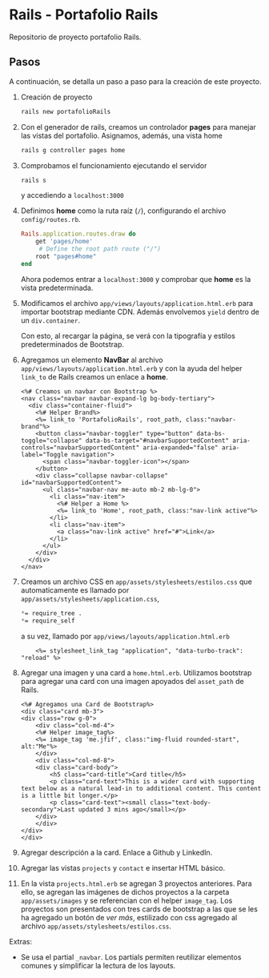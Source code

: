 # Rails - Portafolio Rails

Repositorio de proyecto portafolio Rails.

## Pasos

A continuación, se detalla un paso a paso para la creación de este proyecto.

1. Creación de proyecto

    ```bash
    rails new portafolioRails
    ```

2. Con el generador de rails, creamos un controlador **pages** para manejar las vistas del portafolio. Asignamos, además, una vista home

    ```bash
    rails g controller pages home
    ```

3. Comprobamos el funcionamiento ejecutando el servidor

    ```bash
    rails s
    ```

    y accediendo a `localhost:3000`

4. Definimos **home** como la ruta raíz (`/`), configurando el archivo `config/routes.rb`.

    ```Ruby
    Rails.application.routes.draw do
        get 'pages/home'
         # Define the root path route ("/")
        root "pages#home"
    end
    ```

    Ahora podemos entrar a `localhost:3000` y comprobar que **home** es la vista predeterminada.

5. Modificamos el archivo `app/views/layouts/application.html.erb` para importar bootstrap mediante CDN. Además envolvemos `yield` dentro de un `div.container`.

    Con esto, al recargar la página, se verá con la tipografía y estilos predeterminados de Bootstrap.

6. Agregamos un elemento **NavBar** al archivo `app/views/layouts/application.html.erb` y con la ayuda del helper `link_to` de Rails creamos un enlace a **home**.

    ```erb
    <%# Creamos un navbar con Bootstrap %>
    <nav class="navbar navbar-expand-lg bg-body-tertiary">
      <div class="container-fluid">
        <%# Helper Brand%>
        <%= link_to 'PortafolioRails', root_path, class:"navbar-brand"%>
        <button class="navbar-toggler" type="button" data-bs-toggle="collapse" data-bs-target="#navbarSupportedContent" aria-controls="navbarSupportedContent" aria-expanded="false" aria-label="Toggle navigation">
          <span class="navbar-toggler-icon"></span>
        </button>
        <div class="collapse navbar-collapse" id="navbarSupportedContent">
          <ul class="navbar-nav me-auto mb-2 mb-lg-0">
            <li class="nav-item">
              <%# Helper a Home %>
              <%= link_to 'Home', root_path, class:"nav-link active"%>
            </li>
            <li class="nav-item">
              <a class="nav-link active" href="#">Link</a>
            </li>
          </ul>
        </div>
      </div>
    </nav>
    ```

7. Creamos un archivo CSS en `app/assets/stylesheets/estilos.css` que automaticamente es llamado por `app/assets/stylesheets/application.css`,

    ```css
    *= require_tree .
    *= require_self
    ```

     a su vez, llamado por `app/views/layouts/application.html.erb`

    ```erb
        <%= stylesheet_link_tag "application", "data-turbo-track": "reload" %>
    ```

8. Agregar una imagen y una card a `home.html.erb`. Utilizamos bootstrap para agregar una card con una imagen apoyados del `asset_path` de Rails.

    ```erb
    <%# Agregamos una Card de Bootstrap%>
    <div class="card mb-3">
    <div class="row g-0">
        <div class="col-md-4">
        <%# Helper image_tag%>
        <%= image_tag 'me.jfif', class:"img-fluid rounded-start", alt:"Me"%>
        </div>
        <div class="col-md-8">
        <div class="card-body">
            <h5 class="card-title">Card title</h5>
            <p class="card-text">This is a wider card with supporting text below as a natural lead-in to additional content. This content is a little bit longer.</p>
            <p class="card-text"><small class="text-body-secondary">Last updated 3 mins ago</small></p>
        </div>
        </div>
    </div>
    </div>
    ```

9. Agregar descripción a la card. Enlace a Github y LinkedIn.

10. Agregar las vistas `projects` y `contact` e insertar HTML básico.

11. En la vista `projects.html.erb` se agregan 3 proyectos anteriores. Para ello, se agregan las imágenes de dichos proyectos a la carpeta `app/assets/images` y se referencian con el helper `image_tag`. Los proyectos son presentados con tres cards de bootstrap a las que se les ha agregado un botón de *ver más*, estilizado con css agregado al archivo `app/assets/stylesheets/estilos.css`.

Extras:

* Se usa el partial `_navbar`. Los partials permiten reutilizar elementos comunes y simplificar la lectura de los layouts.
